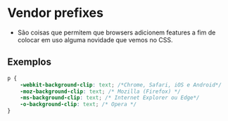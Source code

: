 # Vendor prefixes

* São coisas que permitem que browsers adicionem features a fim de colocar em uso alguma novidade que vemos no CSS.

## Exemplos

```css
p {
	-webkit-background-clip: text; /*Chrome, Safari, iOS e Android*/
	-moz-background-clip: text; /* Mozilla (Firefox) */
	-ms-background-clip: text; /* Internet Explorer ou Edge*/
	-o-background-clip: text; /* Opera */
}
